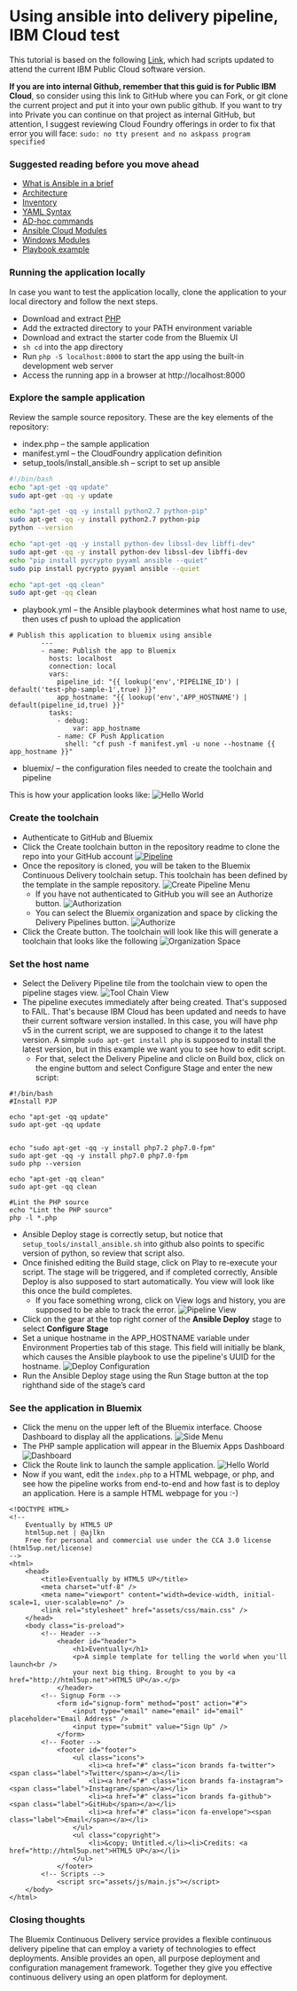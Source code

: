 # Using ansible into delivery pipeline, IBM Cloud test
This tutorial is based on the following [Link]( https://developer.ibm.com/recipes/tutorials/run-ansible-from-your-ibm-bluemix-devops-pipelines/), which had scripts updated to attend the current IBM Public Cloud software version.

**If you are into internal Github, remember that this guid is for Public IBM Cloud**, so consider using this link to GitHub where you can Fork, or git clone the current project and put it into your own public github.
If you want to try into Private you can continue on that project as internal GitHub, but attention, I suggest reviewing Cloud Foundry offerings in order to fix that error you will face: ```sudo: no tty present and no askpass program specified```



### Suggested reading before you move ahead
- [What is Ansible in a brief](https://learning.oreilly.com/library/view/ansible-quick-start/9781789532937/01c6351e-bb66-4de0-832a-8999fa6c724e.xhtml)
- [Architecture](https://docs.ansible.com/ansible/2.5/dev_guide/overview_architecture.html)
- [Inventory](https://docs.ansible.com/ansible/latest/user_guide/intro_inventory.html#assigning-a-variable-to-one-machine-host-variables)
- [YAML Syntax](https://docs.ansible.com/ansible/latest/reference_appendices/YAMLSyntax.html)
- [AD-hoc commands](https://docs.ansible.com/ansible/latest/user_guide/intro_adhoc.html)
- [Ansible Cloud Modules](https://docs.ansible.com/ansible/latest/modules/list_of_cloud_modules.html)
- [Windows Modules](https://docs.ansible.com/ansible/latest/modules/list_of_windows_modules.html)
- [Playbook example](https://github.com/ansible/ansible-examples)

### Running the application locally
In case you want to test the application locally, clone the application to your local directory and follow the next steps.
- Download and extract [PHP](http://php.net/downloads.php)
- Add the extracted directory to your PATH environment variable
- Download and extract the starter code from the Bluemix UI
- ```sh cd``` into the app directory
- Run ```php -S localhost:8000``` to start the app using the built-in development web server
- Access the running app in a browser at http://localhost:8000


### Explore the sample application

Review the sample source repository. These are the key elements of the repository:

- index.php – the sample application
- manifest.yml – the CloudFoundry application definition
- setup_tools/install_ansible.sh – script to set up ansible
```sh
#!/bin/bash
echo "apt-get -qq update"
sudo apt-get -qq -y update

echo "apt-get -qq -y install python2.7 python-pip"
sudo apt-get -qq -y install python2.7 python-pip
python --version

echo "apt-get -qq -y install python-dev libssl-dev libffi-dev"
sudo apt-get -qq -y install python-dev libssl-dev libffi-dev
echo "pip install pycrypto pyyaml ansible --quiet"
sudo pip install pycrypto pyyaml ansible --quiet

echo "apt-get -qq clean"
sudo apt-get -qq clean
```

- playbook.yml – the Ansible playbook determines what host name to use, then uses cf push to upload the application
```
# Publish this application to bluemix using ansible
        ---
        - name: Publish the app to Bluemix
          hosts: localhost
          connection: local
          vars:
            pipeline_id: "{{ lookup('env','PIPELINE_ID') | default('test-php-sample-1',true) }}"
            app_hostname: "{{ lookup('env','APP_HOSTNAME') | default(pipeline_id,true) }}"
          tasks:
            - debug:
                var: app_hostname
            - name: CF Push Application
              shell: "cf push -f manifest.yml -u none --hostname {{ app_hostname }}"
```

- bluemix/ – the configuration files needed to create the toolchain and pipeline

This is how your application looks like:
![Hello World](https://developer.ibm.com/recipes/wp-content/uploads/sites/41/2017/02/PHPStarter.png)

### Create the toolchain
- Authenticate to GitHub and Bluemix
- Click the Create toolchain button in the repository readme to clone the repo into your GitHub account
[![Pipeline](https://camo.githubusercontent.com/de04b4d24bc99b61c4febd82cc2cfc60a50852aa/68747470733a2f2f636f6e736f6c652e6e672e626c75656d69782e6e65742f6465766f70732f67726170686963732f6372656174655f746f6f6c636861696e5f627574746f6e2e706e67)](https://console.ng.bluemix.net/devops/setup/deploy/?repository=https://github.com/IBMCloudDevOps/bluemix-php-sample)
- Once the repository is cloned, you will be taken to the Bluemix Continuous Delivery toolchain setup. This toolchain has been defined by the template in the sample repository.
![Create Pipeline Menu](https://developer.ibm.com/recipes/wp-content/uploads/sites/41/2017/02/CreateTC2.png)
    - If you have not authenticated to GitHub you will see an Authorize button.
    ![Authorization](https://developer.ibm.com/recipes/wp-content/uploads/sites/41/2017/02/NotAuthorized.png)
    - You can select the Bluemix organization and space by clicking the Delivery Pipelines button.
    ![Authorize](https://developer.ibm.com/recipes/wp-content/uploads/sites/41/2017/02/BluemixConfig.png)
- Click the Create button. The toolchain will look like this will generate a toolchain that looks like the following
![Organization Space](https://developer.ibm.com/recipes/wp-content/uploads/sites/41/2017/02/Toolchain.png)

### Set the host name
- Select the Delivery Pipeline tile from  the toolchain view to open the pipeline stages view.
![Tool Chain View](https://developer.ibm.com/recipes/wp-content/uploads/sites/41/2017/02/PipelineTileSelected.png)
- The pipeline executes immediately after being created. That's supposed to FAIL. That's because IBM Cloud has been updated and needs to have their current software version installed. In this case, you will have php v5 in the current script, we are supposed to change it to the latest version. A simple ```sudo apt-get install php``` is supposed to install the latest version, but in this example we want you to see how to edit script.
    - For that, select the Delivery Pipeline and clicle on Build box, click on the engine buttom and select Configure Stage and enter the new script:
```
#!/bin/bash
#Install PJP

echo "apt-get -qq update"
sudo apt-get -qq update


echo "sudo apt-get -qq -y install php7.2 php7.0-fpm"
sudo apt-get -qq -y install php7.0 php7.0-fpm 
sudo php --version

echo "apt-get -qq clean"
sudo apt-get -qq clean

#Lint the PHP source
echo "Lint the PHP source"
php -l *.php

```
- Ansible Deploy stage is correctly setup, but notice that ```setup_tools/install_ansible.sh``` into github also points to specific version of python, so review that script also.
- Once finished editing the Build stage, click on Play to re-execute your script. The stage will be triggered, and if completed correctly, Ansible Deploy is also supposed to start automatically. You view will look like this once the build completes.
    - If you face something wrong, click on View logs and history, you are supposed to be able to track the error. 
![Pipeline View](https://developer.ibm.com/recipes/wp-content/uploads/sites/41/2017/02/PipelineStages.png)
- Click on the gear at the top right corner of the **Ansible Deploy** stage to select **Configure Stage**
- Set a unique hostname in the APP_HOSTNAME variable under Environment Properties tab of this stage. This field will initially be blank, which causes the Ansible playbook to use the pipeline's UUID for the hostname.
![Deploy Configuration](https://developer.ibm.com/recipes/wp-content/uploads/sites/41/2017/02/DeploySettings.png)
- Run the Ansible Deploy stage using the Run Stage button at the top righthand side of the stage’s card

### See the application in Bluemix
- Click the menu on the upper left of the Bluemix interface. Choose Dashboard to display all the applications.
![Side Menu](https://developer.ibm.com/recipes/wp-content/uploads/sites/41/2017/02/BMDashboardMenu.png)
- The PHP sample application will appear in the Bluemix Apps Dashboard
![Dashboard](https://developer.ibm.com/recipes/wp-content/uploads/sites/41/2017/02/BMDashboard.png)
- Click the Route link to launch the sample application.
![Hello World](https://developer.ibm.com/recipes/wp-content/uploads/sites/41/2017/02/PHPStarter.png)
- Now if you want, edit the ```index.php``` to a HTML webpage, or php, and see how the pipeline works from end-to-end and how fast is to deploy an application. Here is a sample HTML webpage for you :-)
```
<!DOCTYPE HTML>
<!--
	Eventually by HTML5 UP
	html5up.net | @ajlkn
	Free for personal and commercial use under the CCA 3.0 license (html5up.net/license)
-->
<html>
	<head>
		<title>Eventually by HTML5 UP</title>
		<meta charset="utf-8" />
		<meta name="viewport" content="width=device-width, initial-scale=1, user-scalable=no" />
		<link rel="stylesheet" href="assets/css/main.css" />
	</head>
	<body class="is-preload">
		<!-- Header -->
			<header id="header">
				<h1>Eventually</h1>
				<p>A simple template for telling the world when you'll launch<br />
				your next big thing. Brought to you by <a href="http://html5up.net">HTML5 UP</a>.</p>
			</header>
		<!-- Signup Form -->
			<form id="signup-form" method="post" action="#">
				<input type="email" name="email" id="email" placeholder="Email Address" />
				<input type="submit" value="Sign Up" />
			</form>
		<!-- Footer -->
			<footer id="footer">
				<ul class="icons">
					<li><a href="#" class="icon brands fa-twitter"><span class="label">Twitter</span></a></li>
					<li><a href="#" class="icon brands fa-instagram"><span class="label">Instagram</span></a></li>
					<li><a href="#" class="icon brands fa-github"><span class="label">GitHub</span></a></li>
					<li><a href="#" class="icon fa-envelope"><span class="label">Email</span></a></li>
				</ul>
				<ul class="copyright">
					<li>&copy; Untitled.</li><li>Credits: <a href="http://html5up.net">HTML5 UP</a></li>
				</ul>
			</footer>
		<!-- Scripts -->
			<script src="assets/js/main.js"></script>
	</body>
</html>
``` 

### Closing thoughts

The Bluemix Continuous Delivery service provides a flexible continuous delivery pipeline that can employ a variety of technologies to effect deployments. Ansible provides an open, all purpose deployment and configuration management framework. Together they give you effective continuous delivery using an open platform for deployment. 
